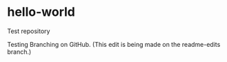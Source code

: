 # hello-world
Test repository

Testing Branching on GitHub. (This edit is being made on the readme-edits branch.) 
